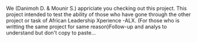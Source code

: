 We (Danimoh D. & Mounir S.) appriciate you checking out this project.
This project intended to test the ability of those who have gone through the other project or task of African Leadership Xperience -ALX.
(For those who is writting the same project for same reason)Follow-up and analys to understand but don't copy to paste...
